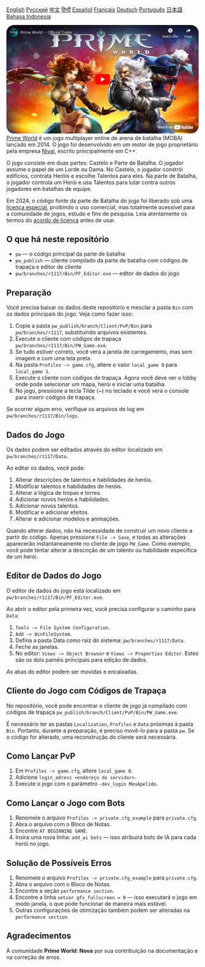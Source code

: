 [English](README_English.md)        [Русский](README.md)        [中文](README_Chinese.md)        [हिन्दी](README_Hindi.md)        [Español](README_Spanish.md)        [Français](README_French.md)        [Deutsch](README_German.md)        [Português](README_Portuguese.md)        [日本語](README_Japanese.md)        [Bahasa Indonesia](README_Indonesian.md)

[![Prime World Trailer](PW_trailer.png)](https://youtu.be/Fkd-zva4npI)
[Prime World](https://wikipedia.org/wiki/Prime_World) é um jogo multiplayer online de arena de batalha (MOBA) lançado em 2014. O jogo foi desenvolvido em um motor de jogo proprietário pela empresa [Nival](http://nival.com/), escrito principalmente em C++.

O jogo consiste em duas partes: Castelo e Parte de Batalha. O jogador assume o papel de um Lorde ou Dama. No Castelo, o jogador constrói edifícios, contrata Heróis e escolhe Talentos para eles. Na parte de Batalha, o jogador controla um Herói e usa Talentos para lutar contra outros jogadores em batalhas de equipe.

Em 2024, o código fonte da parte de Batalha do jogo foi liberado sob uma [licença especial](LICENSE.md), proibindo o uso comercial, mas totalmente acessível para a comunidade de jogos, estudo e fins de pesquisa.
Leia atentamente os termos do [acordo de licença](LICENSE.md) antes de usar.

## O que há neste repositório
- `pw` — o código principal da parte de batalha
- `pw_publish` — cliente compilado da parte de batalha com códigos de trapaça e editor de cliente
- `pw/branches/r1117/Bin/PF_Editor.exe` — editor de dados do jogo

## Preparação
Você precisa baixar os dados deste repositório e mesclar a pasta `Bin` com os dados principais do jogo. Veja como fazer isso:

1. Copie a pasta `pw_publish/branch/Client/PvP/Bin` para `pw/branches/r1117`, substituindo arquivos existentes.
2. Execute o cliente com códigos de trapaça `pw/branches/r1117/Bin/PW_Game.exe`.
3. Se tudo estiver correto, você verá a janela de carregamento, mas sem imagem e com uma tela preta.
4. Na pasta `Profiles -> game.cfg`, altere o valor `local_game 0` para `local_game 1`.
5. Execute o cliente com códigos de trapaça. Agora você deve ver o lobby onde pode selecionar um mapa, herói e iniciar uma batalha.
6. No jogo, pressione a tecla Tilde (~) no teclado e você verá o console para inserir códigos de trapaça.

Se ocorrer algum erro, verifique os arquivos de log em `pw/branches/r1117/Bin/logs`.

## Dados do Jogo
Os dados podem ser editados através do editor localizado em `pw/branches/r1117/Data`.

Ao editar os dados, você pode:
1. Alterar descrições de talentos e habilidades de heróis.
2. Modificar talentos e habilidades de heróis.
3. Alterar a lógica de tropas e torres.
4. Adicionar novos heróis e habilidades.
5. Adicionar novos talentos.
6. Modificar e adicionar efeitos.
7. Alterar e adicionar modelos e animações.

Quando alterar dados, não há necessidade de construir um novo cliente a partir do código. Apenas pressione `File -> Save`, e todas as alterações aparecerão instantaneamente no cliente de jogo `PW_Game`. Como exemplo, você pode tentar alterar a descrição de um talento ou habilidade específica de um herói.

## Editor de Dados do Jogo
O editor de dados do jogo está localizado em `pw/branches/r1117/Bin/PF_Editor.exe`.

Ao abrir o editor pela primeira vez, você precisa configurar o caminho para `Data`:
1. `Tools -> File System Configuration`.
2. `Add -> WinFileSystem`.
3. Defina a pasta Data como raiz do sistema: `pw/branches/r1117/Data`.
4. Feche as janelas.
5. No editor: `Views -> Object Browser` e `Views -> Properties Editor`. Estes são os dois painéis principais para edição de dados.

As abas do editor podem ser movidas e encaixadas.

## Cliente do Jogo com Códigos de Trapaça
No repositório, você pode encontrar o cliente de jogo já compilado com códigos de trapaça `pw_publish/branch/Client/PvP/Bin/PW_Game.exe`.

É necessário ter as pastas `Localization`, `Profiles` e `Data` próximas à pasta `Bin`. Portanto, durante a preparação, é preciso movê-lo para a pasta `pw`. Se o código for alterado, uma reconstrução do cliente será necessária.

## Como Lançar PvP
1. Em `Profiles -> game.cfg`, altere `local_game 0`.
2. Adicione `login_adress <endereço do servidor>`.
3. Execute o jogo com o parâmetro `-dev_login MeuApelido`.

## Como Lançar o Jogo com Bots
1. Renomeie o arquivo `Profiles -> private.cfg_example` para `private.cfg`.
2. Abra o arquivo com o Bloco de Notas.
3. Encontre `AT BEGINNING GAME`.
4. Insira uma nova linha: `add_ai bots` — isso atribuirá bots de IA para cada herói no jogo.

## Solução de Possíveis Erros
1. Renomeie o arquivo `Profiles -> private.cfg_example` para `private.cfg`.
2. Abra o arquivo com o Bloco de Notas.
3. Encontre a seção `performance section`.
4. Encontre a linha `setvar gfx_fullscreen = 0` — isso executará o jogo em modo janela, o que pode funcionar de maneira mais estável.
5. Outras configurações de otimização também podem ser alteradas na `performance section`.

## Agradecimentos
À comunidade **Prime World: Nova** por sua contribuição na documentação e na correção de erros.
